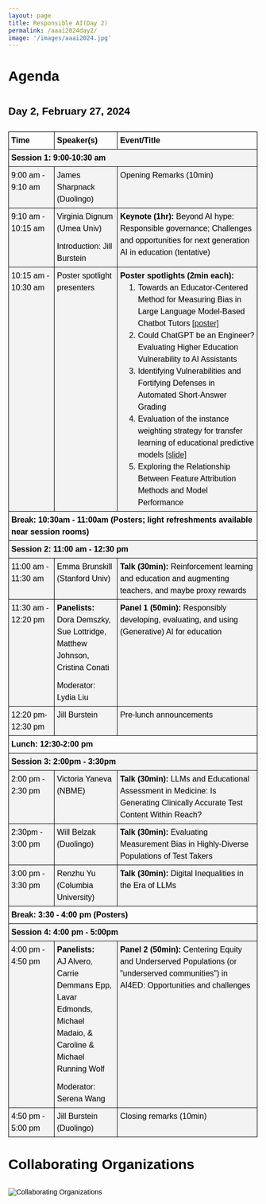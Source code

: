 ```yaml
---
layout: page
title: Responsible AI(Day 2)
permalink: /aaai2024day2/
image: '/images/aaai2024.jpg'
---
```



# Agenda

## Day 2, February 27, 2024

<style type="text/css">
.lst-kix_yb42kcrjtloa-5>li {
	counter-increment: lst-ctn-kix_yb42kcrjtloa-5;
}

.lst-kix_wiv3dj1nqcvi-7>li {
	counter-increment: lst-ctn-kix_wiv3dj1nqcvi-7;
}

.lst-kix_fq9jbioqp3dv-0>li {
	counter-increment: lst-ctn-kix_fq9jbioqp3dv-0;
}

ol.lst-kix_yb42kcrjtloa-8.start {
	counter-reset: lst-ctn-kix_yb42kcrjtloa-8 0;
}

ol.lst-kix_wiv3dj1nqcvi-7.start {
	counter-reset: lst-ctn-kix_wiv3dj1nqcvi-7 0;
}

.lst-kix_hblxj6p80ilr-8>li:before {
	content: "" counter(lst-ctn-kix_hblxj6p80ilr-8,lower-roman) ". ";
}

.lst-kix_fq9jbioqp3dv-1>li {
	counter-increment: lst-ctn-kix_fq9jbioqp3dv-1;
}

ol.lst-kix_fq9jbioqp3dv-8.start {
	counter-reset: lst-ctn-kix_fq9jbioqp3dv-8 0;
}

.lst-kix_yb42kcrjtloa-6>li {
	counter-increment: lst-ctn-kix_yb42kcrjtloa-6;
}

.lst-kix_hblxj6p80ilr-6>li {
	counter-increment: lst-ctn-kix_hblxj6p80ilr-6;
}

ol.lst-kix_wiv3dj1nqcvi-4.start {
	counter-reset: lst-ctn-kix_wiv3dj1nqcvi-4 0;
}

ol.lst-kix_wiv3dj1nqcvi-1 {
	list-style-type: none;
}

ol.lst-kix_wiv3dj1nqcvi-0 {
	list-style-type: none;
}

ol.lst-kix_wiv3dj1nqcvi-3 {
	list-style-type: none;
}

ol.lst-kix_wiv3dj1nqcvi-2 {
	list-style-type: none;
}

ol.lst-kix_wiv3dj1nqcvi-5 {
	list-style-type: none;
}

ol.lst-kix_wiv3dj1nqcvi-4 {
	list-style-type: none;
}

ol.lst-kix_yb42kcrjtloa-0.start {
	counter-reset: lst-ctn-kix_yb42kcrjtloa-0 0;
}

ol.lst-kix_wiv3dj1nqcvi-7 {
	list-style-type: none;
}

ol.lst-kix_wiv3dj1nqcvi-1.start {
	counter-reset: lst-ctn-kix_wiv3dj1nqcvi-1 0;
}

ol.lst-kix_wiv3dj1nqcvi-6 {
	list-style-type: none;
}

ol.lst-kix_hblxj6p80ilr-2.start {
	counter-reset: lst-ctn-kix_hblxj6p80ilr-2 0;
}

.lst-kix_wiv3dj1nqcvi-8>li {
	counter-increment: lst-ctn-kix_wiv3dj1nqcvi-8;
}

.lst-kix_wiv3dj1nqcvi-5>li {
	counter-increment: lst-ctn-kix_wiv3dj1nqcvi-5;
}

ol.lst-kix_wiv3dj1nqcvi-8 {
	list-style-type: none;
}

ol.lst-kix_hblxj6p80ilr-5.start {
	counter-reset: lst-ctn-kix_hblxj6p80ilr-5 0;
}

.lst-kix_hblxj6p80ilr-4>li {
	counter-increment: lst-ctn-kix_hblxj6p80ilr-4;
}

.lst-kix_hblxj6p80ilr-7>li {
	counter-increment: lst-ctn-kix_hblxj6p80ilr-7;
}

ol.lst-kix_fq9jbioqp3dv-0.start {
	counter-reset: lst-ctn-kix_fq9jbioqp3dv-0 0;
}

.lst-kix_yb42kcrjtloa-7>li {
	counter-increment: lst-ctn-kix_yb42kcrjtloa-7;
}

.lst-kix_yb42kcrjtloa-4>li {
	counter-increment: lst-ctn-kix_yb42kcrjtloa-4;
}

ol.lst-kix_yb42kcrjtloa-8 {
	list-style-type: none;
}

ol.lst-kix_yb42kcrjtloa-7 {
	list-style-type: none;
}

ol.lst-kix_yb42kcrjtloa-6 {
	list-style-type: none;
}

.lst-kix_fq9jbioqp3dv-2>li {
	counter-increment: lst-ctn-kix_fq9jbioqp3dv-2;
}

.lst-kix_wiv3dj1nqcvi-4>li {
	counter-increment: lst-ctn-kix_wiv3dj1nqcvi-4;
}

ol.lst-kix_fq9jbioqp3dv-6.start {
	counter-reset: lst-ctn-kix_fq9jbioqp3dv-6 0;
}

ol.lst-kix_yb42kcrjtloa-5 {
	list-style-type: none;
}

ol.lst-kix_yb42kcrjtloa-4 {
	list-style-type: none;
}

ol.lst-kix_yb42kcrjtloa-3 {
	list-style-type: none;
}

ol.lst-kix_yb42kcrjtloa-2 {
	list-style-type: none;
}

ol.lst-kix_yb42kcrjtloa-1 {
	list-style-type: none;
}

ol.lst-kix_yb42kcrjtloa-0 {
	list-style-type: none;
}

ol.lst-kix_hblxj6p80ilr-1.start {
	counter-reset: lst-ctn-kix_hblxj6p80ilr-1 0;
}

ol.lst-kix_yb42kcrjtloa-3.start {
	counter-reset: lst-ctn-kix_yb42kcrjtloa-3 0;
}

ol.lst-kix_fq9jbioqp3dv-0 {
	list-style-type: none;
}

ol.lst-kix_fq9jbioqp3dv-1 {
	list-style-type: none;
}

ol.lst-kix_fq9jbioqp3dv-2 {
	list-style-type: none;
}

ol.lst-kix_fq9jbioqp3dv-3 {
	list-style-type: none;
}

ol.lst-kix_fq9jbioqp3dv-4 {
	list-style-type: none;
}

.lst-kix_fq9jbioqp3dv-4>li {
	counter-increment: lst-ctn-kix_fq9jbioqp3dv-4;
}

ol.lst-kix_fq9jbioqp3dv-5 {
	list-style-type: none;
}

ol.lst-kix_fq9jbioqp3dv-6 {
	list-style-type: none;
}

.lst-kix_yb42kcrjtloa-3>li {
	counter-increment: lst-ctn-kix_yb42kcrjtloa-3;
}

ol.lst-kix_fq9jbioqp3dv-7 {
	list-style-type: none;
}

ol.lst-kix_fq9jbioqp3dv-8 {
	list-style-type: none;
}

ol.lst-kix_hblxj6p80ilr-8.start {
	counter-reset: lst-ctn-kix_hblxj6p80ilr-8 0;
}

ol.lst-kix_hblxj6p80ilr-7.start {
	counter-reset: lst-ctn-kix_hblxj6p80ilr-7 0;
}

ol.lst-kix_fq9jbioqp3dv-5.start {
	counter-reset: lst-ctn-kix_fq9jbioqp3dv-5 0;
}

ol.lst-kix_hblxj6p80ilr-0.start {
	counter-reset: lst-ctn-kix_hblxj6p80ilr-0 0;
}

ol.lst-kix_yb42kcrjtloa-2.start {
	counter-reset: lst-ctn-kix_yb42kcrjtloa-2 0;
}

ol.lst-kix_wiv3dj1nqcvi-6.start {
	counter-reset: lst-ctn-kix_wiv3dj1nqcvi-6 0;
}

.lst-kix_hblxj6p80ilr-8>li {
	counter-increment: lst-ctn-kix_hblxj6p80ilr-8;
}

.lst-kix_hblxj6p80ilr-2>li {
	counter-increment: lst-ctn-kix_hblxj6p80ilr-2;
}

.lst-kix_hblxj6p80ilr-5>li {
	counter-increment: lst-ctn-kix_hblxj6p80ilr-5;
}

ol.lst-kix_wiv3dj1nqcvi-0.start {
	counter-reset: lst-ctn-kix_wiv3dj1nqcvi-0 6;
}

.lst-kix_cp5l865kimsy-3>li:before {
	content: "\0025cf   ";
}

.lst-kix_cp5l865kimsy-4>li:before {
	content: "\0025cb   ";
}

.lst-kix_wiv3dj1nqcvi-1>li {
	counter-increment: lst-ctn-kix_wiv3dj1nqcvi-1;
}

.lst-kix_yb42kcrjtloa-6>li:before {
	content: "" counter(lst-ctn-kix_yb42kcrjtloa-6,decimal) ". ";
}

.lst-kix_yb42kcrjtloa-7>li:before {
	content: "" counter(lst-ctn-kix_yb42kcrjtloa-7,lower-latin) ". ";
}

.lst-kix_hblxj6p80ilr-0>li {
	counter-increment: lst-ctn-kix_hblxj6p80ilr-0;
}

ol.lst-kix_hblxj6p80ilr-6.start {
	counter-reset: lst-ctn-kix_hblxj6p80ilr-6 0;
}

.lst-kix_cp5l865kimsy-2>li:before {
	content: "\0025a0   ";
}

.lst-kix_cp5l865kimsy-6>li:before {
	content: "\0025cf   ";
}

.lst-kix_yb42kcrjtloa-4>li:before {
	content: "" counter(lst-ctn-kix_yb42kcrjtloa-4,lower-latin) ". ";
}

.lst-kix_yb42kcrjtloa-5>li:before {
	content: "" counter(lst-ctn-kix_yb42kcrjtloa-5,lower-roman) ". ";
}

.lst-kix_yb42kcrjtloa-8>li:before {
	content: "" counter(lst-ctn-kix_yb42kcrjtloa-8,lower-roman) ". ";
}

ol.lst-kix_fq9jbioqp3dv-1.start {
	counter-reset: lst-ctn-kix_fq9jbioqp3dv-1 0;
}

ol.lst-kix_fq9jbioqp3dv-4.start {
	counter-reset: lst-ctn-kix_fq9jbioqp3dv-4 0;
}

.lst-kix_fq9jbioqp3dv-6>li {
	counter-increment: lst-ctn-kix_fq9jbioqp3dv-6;
}

.lst-kix_cp5l865kimsy-5>li:before {
	content: "\0025a0   ";
}

ol.lst-kix_hblxj6p80ilr-0 {
	list-style-type: none;
}

ol.lst-kix_hblxj6p80ilr-1 {
	list-style-type: none;
}

.lst-kix_fq9jbioqp3dv-7>li {
	counter-increment: lst-ctn-kix_fq9jbioqp3dv-7;
}

ol.lst-kix_hblxj6p80ilr-4 {
	list-style-type: none;
}

ol.lst-kix_hblxj6p80ilr-5 {
	list-style-type: none;
}

.lst-kix_yb42kcrjtloa-0>li:before {
	content: "" counter(lst-ctn-kix_yb42kcrjtloa-0,decimal) ". ";
}

.lst-kix_yb42kcrjtloa-1>li:before {
	content: "" counter(lst-ctn-kix_yb42kcrjtloa-1,lower-latin) ". ";
}

ol.lst-kix_hblxj6p80ilr-2 {
	list-style-type: none;
}

.lst-kix_yb42kcrjtloa-0>li {
	counter-increment: lst-ctn-kix_yb42kcrjtloa-0;
}

ol.lst-kix_yb42kcrjtloa-4.start {
	counter-reset: lst-ctn-kix_yb42kcrjtloa-4 0;
}

ol.lst-kix_hblxj6p80ilr-3 {
	list-style-type: none;
}

.lst-kix_wiv3dj1nqcvi-0>li:before {
	content: "" counter(lst-ctn-kix_wiv3dj1nqcvi-0,decimal) ". ";
}

ol.lst-kix_hblxj6p80ilr-8 {
	list-style-type: none;
}

.lst-kix_cp5l865kimsy-0>li:before {
	content: "\0025cf   ";
}

.lst-kix_yb42kcrjtloa-2>li:before {
	content: "" counter(lst-ctn-kix_yb42kcrjtloa-2,lower-roman) ". ";
}

.lst-kix_yb42kcrjtloa-3>li:before {
	content: "" counter(lst-ctn-kix_yb42kcrjtloa-3,decimal) ". ";
}

ol.lst-kix_hblxj6p80ilr-6 {
	list-style-type: none;
}

ol.lst-kix_hblxj6p80ilr-7 {
	list-style-type: none;
}

.lst-kix_cp5l865kimsy-1>li:before {
	content: "\0025cb   ";
}

ol.lst-kix_yb42kcrjtloa-1.start {
	counter-reset: lst-ctn-kix_yb42kcrjtloa-1 0;
}

ol.lst-kix_hblxj6p80ilr-3.start {
	counter-reset: lst-ctn-kix_hblxj6p80ilr-3 0;
}

ol.lst-kix_wiv3dj1nqcvi-8.start {
	counter-reset: lst-ctn-kix_wiv3dj1nqcvi-8 0;
}

ol.lst-kix_yb42kcrjtloa-7.start {
	counter-reset: lst-ctn-kix_yb42kcrjtloa-7 0;
}

.lst-kix_hblxj6p80ilr-1>li {
	counter-increment: lst-ctn-kix_hblxj6p80ilr-1;
}

li.li-bullet-1:before {
	margin-left: -13.5px;
	white-space: nowrap;
	display: inline-block;
	min-width: 13.5px;
}

.lst-kix_fq9jbioqp3dv-8>li {
	counter-increment: lst-ctn-kix_fq9jbioqp3dv-8;
}

ol.lst-kix_wiv3dj1nqcvi-5.start {
	counter-reset: lst-ctn-kix_wiv3dj1nqcvi-5 0;
}

.lst-kix_yb42kcrjtloa-1>li {
	counter-increment: lst-ctn-kix_yb42kcrjtloa-1;
}

.lst-kix_wiv3dj1nqcvi-2>li {
	counter-increment: lst-ctn-kix_wiv3dj1nqcvi-2;
}

.lst-kix_cp5l865kimsy-7>li:before {
	content: "\0025cb   ";
}

.lst-kix_cp5l865kimsy-8>li:before {
	content: "\0025a0   ";
}

.lst-kix_fq9jbioqp3dv-5>li {
	counter-increment: lst-ctn-kix_fq9jbioqp3dv-5;
}

ol.lst-kix_fq9jbioqp3dv-7.start {
	counter-reset: lst-ctn-kix_fq9jbioqp3dv-7 0;
}

ol.lst-kix_yb42kcrjtloa-6.start {
	counter-reset: lst-ctn-kix_yb42kcrjtloa-6 0;
}

.lst-kix_yb42kcrjtloa-8>li {
	counter-increment: lst-ctn-kix_yb42kcrjtloa-8;
}

.lst-kix_fq9jbioqp3dv-3>li {
	counter-increment: lst-ctn-kix_fq9jbioqp3dv-3;
}

ol.lst-kix_wiv3dj1nqcvi-2.start {
	counter-reset: lst-ctn-kix_wiv3dj1nqcvi-2 0;
}

.lst-kix_yb42kcrjtloa-2>li {
	counter-increment: lst-ctn-kix_yb42kcrjtloa-2;
}

ul.lst-kix_cp5l865kimsy-5 {
	list-style-type: none;
}

ul.lst-kix_cp5l865kimsy-6 {
	list-style-type: none;
}

ol.lst-kix_fq9jbioqp3dv-3.start {
	counter-reset: lst-ctn-kix_fq9jbioqp3dv-3 0;
}

ul.lst-kix_cp5l865kimsy-3 {
	list-style-type: none;
}

ul.lst-kix_cp5l865kimsy-4 {
	list-style-type: none;
}

ul.lst-kix_cp5l865kimsy-1 {
	list-style-type: none;
}

ul.lst-kix_cp5l865kimsy-2 {
	list-style-type: none;
}

ul.lst-kix_cp5l865kimsy-0 {
	list-style-type: none;
}

ul.lst-kix_cp5l865kimsy-7 {
	list-style-type: none;
}

ul.lst-kix_cp5l865kimsy-8 {
	list-style-type: none;
}

.lst-kix_hblxj6p80ilr-3>li {
	counter-increment: lst-ctn-kix_hblxj6p80ilr-3;
}

.lst-kix_fq9jbioqp3dv-5>li:before {
	content: "" counter(lst-ctn-kix_fq9jbioqp3dv-5,lower-roman) ". ";
}

.lst-kix_wiv3dj1nqcvi-4>li:before {
	content: "" counter(lst-ctn-kix_wiv3dj1nqcvi-4,lower-latin) ". ";
}

.lst-kix_hblxj6p80ilr-0>li:before {
	content: "" counter(lst-ctn-kix_hblxj6p80ilr-0,decimal) ". ";
}

.lst-kix_hblxj6p80ilr-1>li:before {
	content: "" counter(lst-ctn-kix_hblxj6p80ilr-1,lower-latin) ". ";
}

.lst-kix_fq9jbioqp3dv-4>li:before {
	content: "" counter(lst-ctn-kix_fq9jbioqp3dv-4,lower-latin) ". ";
}

.lst-kix_fq9jbioqp3dv-6>li:before {
	content: "" counter(lst-ctn-kix_fq9jbioqp3dv-6,decimal) ". ";
}

.lst-kix_wiv3dj1nqcvi-3>li:before {
	content: "" counter(lst-ctn-kix_wiv3dj1nqcvi-3,decimal) ". ";
}

.lst-kix_wiv3dj1nqcvi-5>li:before {
	content: "" counter(lst-ctn-kix_wiv3dj1nqcvi-5,lower-roman) ". ";
}

.lst-kix_fq9jbioqp3dv-3>li:before {
	content: "" counter(lst-ctn-kix_fq9jbioqp3dv-3,decimal) ". ";
}

.lst-kix_fq9jbioqp3dv-7>li:before {
	content: "" counter(lst-ctn-kix_fq9jbioqp3dv-7,lower-latin) ". ";
}

.lst-kix_hblxj6p80ilr-2>li:before {
	content: "" counter(lst-ctn-kix_hblxj6p80ilr-2,lower-roman) ". ";
}

.lst-kix_fq9jbioqp3dv-1>li:before {
	content: "" counter(lst-ctn-kix_fq9jbioqp3dv-1,lower-latin) ". ";
}

.lst-kix_wiv3dj1nqcvi-0>li {
	counter-increment: lst-ctn-kix_wiv3dj1nqcvi-0;
}

ol.lst-kix_wiv3dj1nqcvi-3.start {
	counter-reset: lst-ctn-kix_wiv3dj1nqcvi-3 0;
}

.lst-kix_fq9jbioqp3dv-0>li:before {
	content: "" counter(lst-ctn-kix_fq9jbioqp3dv-0,decimal) ". ";
}

.lst-kix_fq9jbioqp3dv-2>li:before {
	content: "" counter(lst-ctn-kix_fq9jbioqp3dv-2,lower-roman) ". ";
}

.lst-kix_fq9jbioqp3dv-8>li:before {
	content: "" counter(lst-ctn-kix_fq9jbioqp3dv-8,lower-roman) ". ";
}

.lst-kix_wiv3dj1nqcvi-1>li:before {
	content: "" counter(lst-ctn-kix_wiv3dj1nqcvi-1,lower-latin) ". ";
}

.lst-kix_wiv3dj1nqcvi-2>li:before {
	content: "" counter(lst-ctn-kix_wiv3dj1nqcvi-2,lower-roman) ". ";
}

.lst-kix_hblxj6p80ilr-7>li:before {
	content: "" counter(lst-ctn-kix_hblxj6p80ilr-7,lower-latin) ". ";
}

li.li-bullet-0:before {
	margin-left: -18px;
	white-space: nowrap;
	display: inline-block;
	min-width: 18px;
}

.lst-kix_wiv3dj1nqcvi-6>li {
	counter-increment: lst-ctn-kix_wiv3dj1nqcvi-6;
}

.lst-kix_wiv3dj1nqcvi-3>li {
	counter-increment: lst-ctn-kix_wiv3dj1nqcvi-3;
}

.lst-kix_hblxj6p80ilr-6>li:before {
	content: "" counter(lst-ctn-kix_hblxj6p80ilr-6,decimal) ". ";
}

ol.lst-kix_hblxj6p80ilr-4.start {
	counter-reset: lst-ctn-kix_hblxj6p80ilr-4 0;
}

.lst-kix_wiv3dj1nqcvi-8>li:before {
	content: "" counter(lst-ctn-kix_wiv3dj1nqcvi-8,lower-roman) ". ";
}

.lst-kix_hblxj6p80ilr-4>li:before {
	content: "" counter(lst-ctn-kix_hblxj6p80ilr-4,lower-latin) ". ";
}

.lst-kix_hblxj6p80ilr-5>li:before {
	content: "" counter(lst-ctn-kix_hblxj6p80ilr-5,lower-roman) ". ";
}

ol.lst-kix_yb42kcrjtloa-5.start {
	counter-reset: lst-ctn-kix_yb42kcrjtloa-5 0;
}

.lst-kix_wiv3dj1nqcvi-7>li:before {
	content: "" counter(lst-ctn-kix_wiv3dj1nqcvi-7,lower-latin) ". ";
}

ol.lst-kix_fq9jbioqp3dv-2.start {
	counter-reset: lst-ctn-kix_fq9jbioqp3dv-2 0;
}

.lst-kix_wiv3dj1nqcvi-6>li:before {
	content: "" counter(lst-ctn-kix_wiv3dj1nqcvi-6,decimal) ". ";
}

.lst-kix_hblxj6p80ilr-3>li:before {
	content: "" counter(lst-ctn-kix_hblxj6p80ilr-3,decimal) ". ";
}

ol {
	margin: 0;
	padding: 0;
}

table td,table th {
	padding: 0;
}

.c19 {
	border-right-style: solid;
	padding: 5px 5px 5px 5px;
	border-bottom-color: #000000;
	border-top-width: 1px;
	border-right-width: 1px;
	border-left-color: #000000;
	vertical-align: top;
	border-right-color: #000000;
	border-left-width: 1px;
	border-top-style: solid;
	background-color: #f3f3f3;
	border-left-style: solid;
	border-bottom-width: 1px;
	width: 81px;
	border-top-color: #000000;
	border-bottom-style: solid;
}

.c18 {
	border-right-style: solid;
	padding: 5px 5px 5px 5px;
	border-bottom-color: #000000;
	border-top-width: 1px;
	border-right-width: 1px;
	border-left-color: #000000;
	vertical-align: top;
	border-right-color: #000000;
	border-left-width: 1px;
	border-top-style: solid;
	background-color: #f3f3f3;
	border-left-style: solid;
	border-bottom-width: 1px;
	width: 519.8px;
	border-top-color: #000000;
	border-bottom-style: solid;
}

.c23 {
	border-right-style: solid;
	padding: 5px 5px 5px 5px;
	border-bottom-color: #000000;
	border-top-width: 1px;
	border-right-width: 1px;
	border-left-color: #000000;
	vertical-align: top;
	border-right-color: #000000;
	border-left-width: 1px;
	border-top-style: solid;
	background-color: #f3f3f3;
	border-left-style: solid;
	border-bottom-width: 1px;
	width: 116.2px;
	border-top-color: #000000;
	border-bottom-style: solid;
}

.c35 {
	border-right-style: solid;
	padding: 5px 5px 5px 5px;
	border-bottom-color: #000000;
	border-top-width: 1px;
	border-right-width: 1px;
	border-left-color: #000000;
	vertical-align: top;
	border-right-color: #000000;
	border-left-width: 1px;
	border-top-style: solid;
	background-color: #ffffff;
	border-left-style: solid;
	border-bottom-width: 1px;
	width: 519.8px;
	border-top-color: #000000;
	border-bottom-style: solid;
}

.c20 {
	border-right-style: solid;
	padding: 5px 5px 5px 5px;
	border-bottom-color: #000000;
	border-top-width: 1px;
	border-right-width: 1px;
	border-left-color: #000000;
	vertical-align: top;
	border-right-color: #000000;
	border-left-width: 1px;
	border-top-style: solid;
	background-color: #f3f3f3;
	border-left-style: solid;
	border-bottom-width: 1px;
	width: 468px;
	border-top-color: #000000;
	border-bottom-style: solid;
}

.c30 {
	border-right-style: solid;
	padding: 5px 5px 5px 5px;
	border-bottom-color: #000000;
	border-top-width: 1px;
	border-right-width: 1px;
	border-left-color: #000000;
	vertical-align: top;
	border-right-color: #000000;
	border-left-width: 1px;
	border-top-style: solid;
	border-left-style: solid;
	border-bottom-width: 1px;
	width: 270.8px;
	border-top-color: #000000;
	border-bottom-style: solid;
}

.c1 {
	border-right-style: solid;
	padding: 5px 5px 5px 5px;
	border-bottom-color: #000000;
	border-top-width: 1px;
	border-right-width: 1px;
	border-left-color: #000000;
	vertical-align: top;
	border-right-color: #000000;
	border-left-width: 1px;
	border-top-style: solid;
	border-left-style: solid;
	border-bottom-width: 1px;
	width: 80.2px;
	border-top-color: #000000;
	border-bottom-style: solid;
}

.c6 {
	border-right-style: solid;
	padding: 5px 5px 5px 5px;
	border-bottom-color: #000000;
	border-top-width: 1px;
	border-right-width: 1px;
	border-left-color: #000000;
	vertical-align: top;
	border-right-color: #000000;
	border-left-width: 1px;
	border-top-style: solid;
	border-left-style: solid;
	border-bottom-width: 1px;
	width: 139.5px;
	border-top-color: #000000;
	border-bottom-style: solid;
}

.c49 {
	border-right-style: solid;
	padding: 5px 5px 5px 5px;
	border-bottom-color: #000000;
	border-top-width: 1px;
	border-right-width: 1px;
	border-left-color: #000000;
	vertical-align: top;
	border-right-color: #000000;
	border-left-width: 1px;
	border-top-style: solid;
	border-left-style: solid;
	border-bottom-width: 1px;
	width: 468px;
	border-top-color: #000000;
	border-bottom-style: solid;
}

.c25 {
	border-right-style: solid;
	padding: 5px 5px 5px 5px;
	border-bottom-color: #000000;
	border-top-width: 1px;
	border-right-width: 1px;
	border-left-color: #000000;
	vertical-align: top;
	border-right-color: #000000;
	border-left-width: 1px;
	border-top-style: solid;
	border-left-style: solid;
	border-bottom-width: 1px;
	width: 116.2px;
	border-top-color: #000000;
	border-bottom-style: solid;
}

.c43 {
	border-right-style: solid;
	padding: 5px 5px 5px 5px;
	border-bottom-color: #000000;
	border-top-width: 1px;
	border-right-width: 1px;
	border-left-color: #000000;
	vertical-align: top;
	border-right-color: #000000;
	border-left-width: 1px;
	border-top-style: solid;
	border-left-style: solid;
	border-bottom-width: 1px;
	width: 81px;
	border-top-color: #000000;
	border-bottom-style: solid;
}

.c44 {
	border-right-style: solid;
	padding: 5px 5px 5px 5px;
	border-bottom-color: #000000;
	border-top-width: 1px;
	border-right-width: 1px;
	border-left-color: #000000;
	vertical-align: top;
	border-right-color: #000000;
	border-left-width: 1px;
	border-top-style: solid;
	border-left-style: solid;
	border-bottom-width: 1px;
	width: 519.8px;
	border-top-color: #000000;
	border-bottom-style: solid;
}

.c22 {
	border-right-style: solid;
	padding: 5px 5px 5px 5px;
	border-bottom-color: #000000;
	border-top-width: 1px;
	border-right-width: 1px;
	border-left-color: #000000;
	vertical-align: top;
	border-right-color: #000000;
	border-left-width: 1px;
	border-top-style: solid;
	border-left-style: solid;
	border-bottom-width: 1px;
	width: 300px;
	border-top-color: #000000;
	border-bottom-style: solid;
}

.c57 {
	border-right-style: solid;
	padding-top: 12px;
	border-top-width: 0px;
	border-right-width: 0px;
	padding-bottom: 12px;
	border-top-style: solid;
	border-bottom-width: 0px;
	border-bottom-style: solid;
	text-align: left;
	padding-right: 12px;
}

.c2 {
	color: #000000;
	font-weight: 300;
	text-decoration: none;
	vertical-align: baseline;
	font-family: "Helvetica Neue";
	font-style: normal;
}

.c27 {
	color: #000000;
	font-weight: 400;
	text-decoration: none;
	vertical-align: baseline;
	font-family: "Arial";
	font-style: normal;
}

.c15 {
	color: #000000;
	font-weight: 400;
	text-decoration: none;
	vertical-align: baseline;
	font-family: "Arial";
	font-style: normal;
}

.c5 {
	color: #000000;
	font-weight: 400;
	text-decoration: none;
	vertical-align: baseline;
	font-family: "Arial";
	font-style: normal;
}

.c8 {
	color: #000000;
	font-weight: 700;
	text-decoration: none;
	vertical-align: baseline;
	font-family: "Helvetica Neue";
	font-style: normal;
}

.c36 {
	color: #000000;
	font-weight: 400;
	text-decoration: none;
	vertical-align: baseline;
	font-family: "Arial";
	font-style: normal;
}

.c24 {
	color: #000000;
	font-weight: 700;
	text-decoration: none;
	vertical-align: baseline;
	font-family: "Arial";
	font-style: normal;
}

.c11 {
	color: #000000;
	font-weight: 700;
	text-decoration: none;
	vertical-align: baseline;
	font-family: "Arial";
	font-style: normal;
}

.c7 {
	color: #000000;
	font-weight: 400;
	text-decoration: none;
	vertical-align: baseline;
	font-family: "Arial";
	font-style: normal;
}

.c10 {
	padding-top: 0px;
	padding-bottom: 0px;
	orphans: 2;
	widows: 2;
	text-align: left;
}

.c14 {
	padding-top: 0px;
	padding-bottom: 0px;
	text-align: left;
}

.c28 {
	color: #1155cc;
	text-decoration: none;
	vertical-align: baseline;
	font-style: italic;
}

.c52 {
	font-weight: 700;
	font-family: "Arial";
	font-style: normal;
}

.c0 {
	margin-left: 0.8px;
	border-spacing: 0;
	border-collapse: collapse;
	margin-right: auto;
}

.c64 {
	border-spacing: 0;
	border-collapse: collapse;
	margin-right: auto;
  line-height: 1.5;
}
table.c64 tr:hover {
  background-color: unset;
}

.c29 {
	padding-top: 0px;
	padding-bottom: 0px;
	line-height: 2.0;
	text-align: left;
}

.c4 {
	padding-top: 0px;
	padding-bottom: 0px;
	text-align: center;
}

.c32 {
	font-family: "Helvetica Neue";
	font-weight: 300;
}

.c13 {
	font-family: "Helvetica Neue";
	font-weight: 700;
}

.c48 {
	color: #000000;
	text-decoration: none;
	vertical-align: baseline;
}

.c42 {
	font-weight: 700;
}

.c56 {
	max-width: 540px;
	padding: 36px 36px 36px 36px;
}

.c50 {
	margin-left: 4.5px;
	text-indent: -0.8px;
}

.c17 {
	margin-left: 36px;
	padding-left: 0px;
}

.c53 {
	margin-left: 22.5px;
	padding-left: -4.5px;
}

.c26 {
	padding: 0;
	margin: 0;
}

.c12 {
	orphans: 2;
	widows: 2;
}

.c63 {
	width: 33%;
	height: 1px;
}

.c3 {
	height: 18.8px;
}

.c31 {
	height: 18.3px;
}

.c37 {
	height: 17.2px;
}

.c21 {
	height: 20px;
}

.c34 {
	height: 22px;
}

.c62 {
	height: 18px;
}

.c58 {
	height: 21.4px;
}

.c38 {
	background-color: #f3f3f3;
}

.c40 {
	font-style: italic;
}

.c54 {
	background-color: #ffffff;
}

.c51 {
	height: 47.1px;
}

.c47 {
	height: 43.5px;
}

.c60 {
}

.c55 {
	height: 17.4px;
}

.c39 {
	height: 0px;
}

.c61 {
	height: 33.8px;
}

.c33 {
	height: 21px;
}

.c59 {
	height: 17.6px;
}

.c41 {
	background-color: #d9d9d9;
}

.c46 {
	height: 16.8px;
}

.c9 {
	height: 12px;
}

.c16 {
	height: 15.9px;
}

.c45 {
	vertical-align: super;
}

.title {
	padding-top: 24px;
	color: #000000;
	font-weight: 700;
	font-size: 36px;
	padding-bottom: 6px;
	font-family: "Arial";
	page-break-after: avoid;
	orphans: 2;
	widows: 2;
	text-align: left;
}

.subtitle {
	padding-top: 18px;
	color: #666666;
	font-size: 24px;
	padding-bottom: 4px;
	font-family: "Georgia";
	page-break-after: avoid;
	font-style: italic;
	orphans: 2;
	widows: 2;
	text-align: left;
}

li {
	color: #000000;
	font-family: "Arial";
}

p {
	margin: 0;
	color: #000000;
	font-family: "Arial";
}

h1 {
	padding-top: 0px;
	color: #000000;
	padding-bottom: 12px;
	font-family: "Arial";
	page-break-after: avoid;
	orphans: 2;
	widows: 2;
	text-align: left;
}

h2 {
	padding-top: 0px;
	color: #000000;
	padding-bottom: 12px;
	font-family: "Arial";
	orphans: 2;
	widows: 2;
	text-align: left;
}

h3 {
	padding-top: 0px;
	color: #000000;
	padding-bottom: 12px;
	font-family: "Arial";
	orphans: 2;
	widows: 2;
	text-align: left;
}

h4 {
	padding-top: 0px;
	color: #000000;
	padding-bottom: 12px;
	font-family: "Arial";
	orphans: 2;
	widows: 2;
	text-align: left;
}

h5 {
	padding-top: 0px;
	color: #000000;
	padding-bottom: 12px;
	font-family: "Arial";
	orphans: 2;
	widows: 2;
	text-align: left;
}

h6 {
	padding-top: 0px;
	color: #000000;
	padding-bottom: 12px;
	font-family: "Arial";
	orphans: 2;
	widows: 2;
	text-align: left;
}
</style>

<table class="c64">
        <tr class="c55">
            <td class="c43" colspan="1" rowspan="1">
                <p class="c14"><span class="c24">Time</span></p>
            </td>
            <td class="c25" colspan="1" rowspan="1">
                <p class="c14"><span class="c24">Speaker(s)</span></p>
            </td>
            <td class="c30" colspan="1" rowspan="1">
                <p class="c14"><span class="c24">Event/Title</span></p>
            </td>
        </tr>
        <tr class="c33">
            <td class="c20" colspan="3" rowspan="1">
                <p class="c14"><span class="c24">Session 1: 9:00-10:30 am</span></p>
            </td>
        </tr>
        <tr class="c58">
            <td class="c19" colspan="1" rowspan="1">
                <p class="c14"><span class="c7">9:00 am - 9:10 am</span></p>
                <p class="c14 c9"><span class="c7"></span></p>
            </td>
            <td class="c23" colspan="1" rowspan="1">
                <p class="c14"><span class="c7">James Sharpnack (Duolingo)</span></p>
            </td>
            <td class="c30 c38" colspan="1" rowspan="1">
                <p class="c14"><span class="c7">Opening Remarks (10min)</span></p>
            </td>
        </tr>
        <tr class="c61">
            <td class="c19" colspan="1" rowspan="1">
                <p class="c14"><span class="c7">9:10 am - 10:15 am</span></p>
            </td>
            <td class="c23" colspan="1" rowspan="1">
                <p class="c14"><span class="c7">Virginia Dignum (Umea Univ)</span></p>
                <p class="c14 c9"><span class="c27"></span></p>
                <p class="c14"><span class="c7">Introduction: Jill Burstein</span></p>
            </td>
            <td class="c30 c38" colspan="1" rowspan="1">
                <p class="c14"><span class="c42">Keynote (1hr):</span><span class="c7">&nbsp;Beyond AI hype: Responsible governance; Challenges and opportunities for next generation AI in education (tentative)</span></p>
            </td>
        </tr>
        <tr class="c47">
            <td class="c19" colspan="1" rowspan="1">
                <p class="c14"><span class="c7">10:15 am - 10:30 am</span></p>
            </td>
            <td class="c23" colspan="1" rowspan="1">
                <p class="c14"><span class="c7">Poster spotlight presenters</span></p>
            </td>
            <td class="c30 c38" colspan="1" rowspan="1">
                <p class="c14"><span class="c24">Poster spotlights (2min each):</span></p>
                <ol class="c26 lst-kix_fq9jbioqp3dv-0 start" start="1">
                    <li class="c14 c17 li-bullet-0"><span class="c36">Towards an Educator-Centered Method for Measuring Bias in Large Language Model-Based Chatbot Tutors <a href="https://drive.google.com/file/d/1LsWKm8ZPRkfHHJHPGvV572jipizW50tx/view?usp=drive_link" target="_blank">[poster]</a></span></li>
                    <li class="c14 c17 li-bullet-0"><span class="c36">Could ChatGPT be an Engineer? Evaluating Higher Education Vulnerability to AI Assistants</span></li>
                    <li class="c14 c17 li-bullet-0"><span class="c36">Identifying Vulnerabilities and Fortifying Defenses in Automated Short-Answer Grading</span></li>
                    <li class="c14 c17 li-bullet-0"><span class="c36">Evaluation of the instance weighting strategy for transfer learning of educational predictive models <a href="https://docs.google.com/presentation/d/1uh9wZwBh17KbMaUCTPzxrwBj6lAcyeuX/edit?usp=drive_link&ouid=117257488046190665878&rtpof=true&sd=true" target="_blank">[slide]</a></span></li>
                    <li class="c14 c17 li-bullet-0"><span class="c60">Exploring the Relationship Between Feature Attribution Methods and Model Performance</span></li>
                </ol>
            </td>
        </tr>
        <tr class="c3">
            <td class="c49" colspan="3" rowspan="1">
                <p class="c14"><span class="c24">Break: 10:30am - 11:00am (Posters; light refreshments available near session rooms)</span></p>
            </td>
        </tr>
        <tr class="c33">
            <td class="c20" colspan="3" rowspan="1">
                <p class="c14"><span class="c24">Session 2: 11:00 am - 12:30 pm </span></p>
            </td>
        </tr>
        <tr class="c33">
            <td class="c19" colspan="1" rowspan="1">
                <p class="c14"><span class="c7">11:00 am - 11:30 am</span></p>
            </td>
            <td class="c23" colspan="1" rowspan="1">
                <p class="c14"><span class="c7">Emma Brunskill (Stanford Univ)</span></p>
            </td>
            <td class="c30 c38" colspan="1" rowspan="1">
                <p class="c14"><span class="c42">Talk (30min):</span><span class="c7">&nbsp;Reinforcement learning and education and augmenting teachers, and maybe proxy rewards</span></p>
            </td>
        </tr>
        <tr class="c33">
            <td class="c19" colspan="1" rowspan="1">
                <p class="c14"><span class="c7">11:30 am - 12:20 pm</span></p>
            </td>
            <td class="c23" colspan="1" rowspan="1">
                <p class="c14"><span class="c24">Panelists:</span></p>
                <p class="c14"><span class="c7">Dora Demszky, Sue Lottridge, Matthew Johnson, Cristina Conati</span></p>
                <p class="c14 c9"><span class="c27"></span></p>
                <p class="c14"><span class="c7">Moderator: Lydia Liu</span></p>
            </td>
            <td class="c30 c38" colspan="1" rowspan="1">
                <p class="c14"><span class="c42">Panel 1 (50min):</span><span class="c7">&nbsp;Responsibly developing, evaluating, and using (Generative) AI for education</span></p>
            </td>
        </tr>
        <tr class="c33">
            <td class="c19" colspan="1" rowspan="1">
                <p class="c14"><span class="c7">12:20 pm- 12:30 pm</span></p>
            </td>
            <td class="c23" colspan="1" rowspan="1">
                <p class="c14"><span class="c7">Jill Burstein</span></p>
            </td>
            <td class="c30 c38" colspan="1" rowspan="1">
                <p class="c14"><span class="c7">Pre-lunch announcements</span></p>
            </td>
        </tr>
        <tr class="c16">
            <td class="c49" colspan="3" rowspan="1">
                <p class="c14"><span class="c24">Lunch: 12:30-2:00 pm</span></p>
            </td>
        </tr>
        <tr class="c33">
            <td class="c20" colspan="3" rowspan="1">
                <p class="c14"><span class="c24">Session 3: 2:00pm - 3:30pm</span></p>
            </td>
        </tr>
        <tr class="c33">
            <td class="c19" colspan="1" rowspan="1">
                <p class="c14"><span class="c7">2:00 pm - 2:30 pm</span></p>
            </td>
            <td class="c23" colspan="1" rowspan="1">
                <p class="c14"><span class="c7">Victoria Yaneva (NBME)</span></p>
            </td>
            <td class="c30 c38" colspan="1" rowspan="1">
                <p class="c14"><span class="c42">Talk (30min):</span><span class="c7">&nbsp;LLMs and Educational Assessment in Medicine: Is Generating Clinically Accurate Test Content Within Reach?</span></p>
            </td>
        </tr>
        <tr class="c33">
            <td class="c19" colspan="1" rowspan="1">
                <p class="c14"><span class="c7">2:30pm - 3:00 pm</span></p>
            </td>
            <td class="c23" colspan="1" rowspan="1">
                <p class="c14"><span class="c7">Will Belzak (Duolingo)</span></p>
            </td>
            <td class="c30 c38" colspan="1" rowspan="1">
                <p class="c14"><span class="c42">Talk (30min):</span><span class="c7">&nbsp;Evaluating Measurement Bias in Highly-Diverse Populations of Test Takers</span></p>
            </td>
        </tr>
        <tr class="c33">
            <td class="c19" colspan="1" rowspan="1">
                <p class="c14"><span class="c7">3:00 pm - 3:30 pm</span></p>
            </td>
            <td class="c23" colspan="1" rowspan="1">
                <p class="c14"><span class="c7">Renzhu Yu (Columbia University)</span></p>
            </td>
            <td class="c30 c38" colspan="1" rowspan="1">
                <p class="c14"><span class="c42">Talk (30min): </span><span class="c7">Digital Inequalities in the Era of LLMs</span></p>
            </td>
        </tr>
        <tr class="c55">
            <td class="c49" colspan="3" rowspan="1">
                <p class="c14"><span class="c24">Break: 3:30 - 4:00 pm (Posters)</span></p>
            </td>
        </tr>
        <tr class="c33">
            <td class="c20" colspan="3" rowspan="1">
                <p class="c14"><span class="c24">Session 4: 4:00 pm - 5:00pm</span></p>
            </td>
        </tr>
        <tr class="c33">
            <td class="c19" colspan="1" rowspan="1">
                <p class="c14"><span class="c7">4:00 pm - 4:50 pm</span></p>
            </td>
            <td class="c23" colspan="1" rowspan="1">
                <p class="c14"><span class="c24">Panelists:</span></p>
                <p class="c14"><span class="c7">AJ Alvero, Carrie Demmans Epp, Lavar Edmonds, Michael Madaio, &amp; Caroline &amp; Michael Running Wolf</span></p>
                <p class="c14 c9"><span class="c27"></span></p>
                <p class="c14"><span class="c7">Moderator: Serena Wang</span></p>
            </td>
            <td class="c30 c38" colspan="1" rowspan="1">
                <p class="c14"><span class="c42">Panel 2 (50min): </span><span class="c7">Centering Equity and Underserved Populations (or &quot;underserved communities&quot;) in AI4ED: Opportunities and challenges</span></p>
            </td>
        </tr>
        <tr class="c33">
            <td class="c19" colspan="1" rowspan="1">
                <p class="c14"><span class="c7">4:50 pm - 5:00 pm</span></p>
            </td>
            <td class="c23" colspan="1" rowspan="1">
                <p class="c14"><span class="c7">Jill Burstein (Duolingo)</span></p>
            </td>
            <td class="c30 c38" colspan="1" rowspan="1">
                <p class="c14"><span class="c7">Closing remarks (10min)</span></p>
            </td>
        </tr>
    </table>

# Collaborating Organizations

![Collaborating Organizations]({{site.baseurl}}/images/aaai2024/collaborating-organizations.png) 






